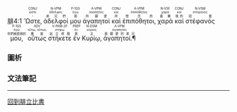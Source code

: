 <rt>腓4:1</rt> <RUBY><ruby><ruby>Ὥστε‚<rt>-</rt></ruby><rt>ὥστε</rt></ruby><rt>CONJ</rt></RUBY> <RUBY><ruby><ruby>ἀδελφοί<rt>弟兄們</rt></ruby><rt>ἀδελφός</rt></ruby><rt>N-VPM</rt></RUBY> <RUBY><ruby><ruby>μου<rt>我</rt></ruby><rt>ἐγώ</rt></ruby><rt>P-1GS</rt></RUBY> <RUBY><ruby><ruby>ἀγαπητοὶ<rt>所親愛</rt></ruby><rt>ἀγαπητός</rt></ruby><rt>A-VPM</rt></RUBY> <RUBY><ruby><ruby>καὶ<rt>所</rt></ruby><rt>καί</rt></ruby><rt>CONJ</rt></RUBY> <RUBY><ruby><ruby>ἐπιπόθητοι‚<rt>想念的</rt></ruby><rt>ἐπιπόθητος</rt></ruby><rt>A-VPM</rt></RUBY> <RUBY><ruby><ruby>χαρὰ<rt>喜樂</rt></ruby><rt>χαρά</rt></ruby><rt>N-VSF</rt></RUBY> <RUBY><ruby><ruby>καὶ<rt>我的</rt></ruby><rt>καί</rt></ruby><rt>CONJ</rt></RUBY> <RUBY><ruby><ruby>στέφανός<rt>冠冕</rt></ruby><rt>στέφανος</rt></ruby><rt>N-VSM</rt></RUBY> <RUBY><ruby><ruby>μου‚<rt>你們就是我的</rt></ruby><rt>ἐγώ</rt></ruby><rt>P-1GS</rt></RUBY> <RUBY><ruby><ruby>οὕτως<rt>應當</rt></ruby><rt>οὕτω, οὕτως</rt></ruby><rt>ADV</rt></RUBY> <RUBY><ruby><ruby>στήκετε<rt>站立得穩</rt></ruby><rt>στήκω</rt></ruby><rt>V-PAM-2P</rt></RUBY> <RUBY><ruby><ruby>ἐν<rt>靠</rt></ruby><rt>ἐν</rt></ruby><rt>PREP</rt></RUBY> <RUBY><ruby><ruby>Κυρίῳ‚<rt>主</rt></ruby><rt>κύριος</rt></ruby><rt>N-DSM</rt></RUBY> <RUBY><ruby><ruby>ἀγαπητοί.¶<rt>我親愛的弟兄</rt></ruby><rt>ἀγαπητός</rt></ruby><rt>A-VPM</rt></RUBY>

### 圖析



### 文法筆記



---
[回到腓立比書](%E8%85%93%E7%AB%8B%E6%AF%94%E6%9B%B8%20Notes.md)